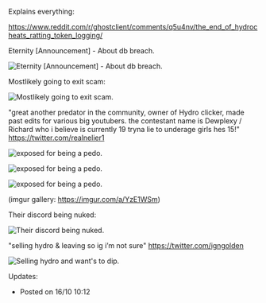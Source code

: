 Explains everything:

https://www.reddit.com/r/ghostclient/comments/q5u4nv/the_end_of_hydrocheats_ratting_token_logging/

Eternity [Announcement] - About db breach.

![Eternity [Announcement] - About db breach.](https://jays.host/4423eaa0.png)

Mostlikely going to exit scam:

![Mostlikely going to exit scam.](https://i.imgur.com/xDYUtEZ.png)

"great another predator in the community, owner of Hydro clicker, made past edits for various big youtubers. the contestant name is Dewplexy / Richard who i believe is currently 19 tryna lie to underage girls hes 15!" https://twitter.com/realnelier1

![exposed for being a pedo.](https://i.imgur.com/oCL0aRq.png)

![exposed for being a pedo.](https://i.imgur.com/WmdLaQj.png)

![exposed for being a pedo.](https://i.imgur.com/MDaOynO.png)

(imgur gallery: https://imgur.com/a/YzE1WSm)

Their discord being nuked:

![Their discord being nuked.](https://i.imgur.com/HyCJzNZ.png)

"selling hydro & leaving so ig i’m not sure" https://twitter.com/igngolden

![Selling hydro and want's to dip.](https://i.imgur.com/LRJLW3C.png)


Updates:
* Posted on 16/10 10:12
